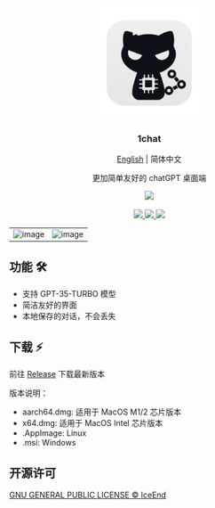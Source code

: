 <p align="center">
  <img src="./app-icon.png" width="200" />
  <h3 align="center">1chat</h3>
  <p align="center">
    <a href="./README.md">English</a>
    <span>|</span>
    <span>简体中文</span>
  </p>
  <p align="center">更加简单友好的 chatGPT 桌面端</p>
  <p align="center">
    <img src="https://img.shields.io/badge/platform-masOS%20%7C%20Linux%20%7C%20Windows-lightgrey.svg?style=for-the-badge" />
  </p>
  <p align="center">
    <a target="__blank" href="https://github.com/IceEnd/1chat/releases">
      <img src="https://img.shields.io/github/release/iceend/1chat.svg?style=for-the-badge" />
    </a>
    <a target="__blank" href="https://github.com/IceEnd/1chat/actions">
      <img src="https://img.shields.io/github/actions/workflow/status/iceend/1chat/publish.yml?style=for-the-badge">
    </a>
    <a target="__blank" href="https://github.com/IceEnd/1chat/blob/master/LICENSE">
      <img src="https://img.shields.io/github/license/IceEnd/1chat.svg?style=for-the-badge" />
    </a>
  </p>
</p>

| | |
|:-------:|:-----:|
| ![image](https://user-images.githubusercontent.com/11556339/236784044-fa4ea34f-dc18-4f2e-be45-5b485cd56a6d.png) | ![image](https://user-images.githubusercontent.com/11556339/236784204-428e7c29-0207-419f-acc3-b2bee2c15666.png) |

## 功能 :hammer_and_wrench:

- 支持 GPT-35-TURBO 模型
- 简洁友好的界面
- 本地保存的对话，不会丢失

## 下载 :zap:

前往 [Release](https://github.com/IceEnd/1chat/releases) 下载最新版本

版本说明：

- aarch64.dmg: 适用于 MacOS M1/2 芯片版本
- x64.dmg: 适用于 MacOS Intel 芯片版本
- .AppImage: Linux
- .msi: Windows

## 开源许可

[GNU GENERAL PUBLIC LICENSE © IceEnd](./LICENSE)
